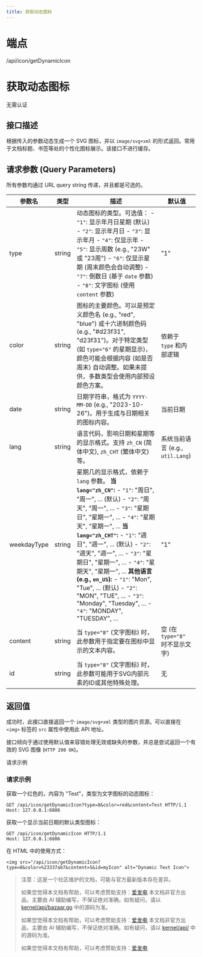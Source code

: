 ```yaml
---
title: 获取动态图标
---
```

# 端点

/api/icon/getDynamicIcon

# 获取动态图标

无需认证

## 接口描述

根据传入的参数动态生成一个 SVG 图标，并以 `image/svg+xml` 的形式返回。常用于文档标题、书签等处的个性化图标展示。该接口不进行缓存。

## 请求参数 (Query Parameters)

所有参数均通过 URL query string 传递，并且都是可选的。

| 参数名 | 类型 | 描述 | 默认值 |
| --- | --- | --- | --- |
| type | string | 动态图标的类型。可选值： - `"1"`: 显示年月日星期 (默认) - `"2"`: 显示年月日 - `"3"`: 显示年月 - `"4"`: 仅显示年 - `"5"`: 显示周数 (e.g., "23W" 或 "23周") - `"6"`: 仅显示星期 (周末颜色会自动调整) - `"7"`: 倒数日 (基于 `date` 参数) - `"8"`: 文字图标 (使用 `content` 参数) | "1" |
| color | string | 图标的主要颜色。可以是预定义颜色名 (e.g., "red", "blue") 或十六进制颜色码 (e.g., "#d23f31", "d23f31")。对于特定类型 (如 `type="6"` 的星期显示)，颜色可能会根据内容 (如是否周末) 自动调整。如果未提供，多数类型会使用内部预设颜色方案。 | 依赖于 `type` 和内部逻辑 |
| date | string | 日期字符串，格式为 `YYYY-MM-DD` (e.g., "2023-10-26")。用于生成与日期相关的图标内容。 | 当前日期 |
| lang | string | 语言代码，影响日期和星期等的显示格式。支持 `zh_CN` (简体中文), `zh_CHT` (繁体中文) 等。 | 系统当前语言 (e.g., `util.Lang`) |
| weekdayType | string | 星期几的显示格式，依赖于 `lang` 参数。 **当 `lang="zh_CN"`:** - `"1"`: "周日", "周一", ... (默认) - `"2"`: "周天", "周一", ... - `"3"`: "星期日", "星期一", ... - `"4"`: "星期天", "星期一", ... **当 `lang="zh_CHT"`:** - `"1"`: "週日", "週一", ... (默认) - `"2"`: "週天", "週一", ... - `"3"`: "星期日", "星期一", ... - `"4"`: "星期天", "星期一", ... **其他语言 (e.g., `en_US`):** - `"1"`: "Mon", "Tue", ... (默认) - `"2"`: "MON", "TUE", ... - `"3"`: "Monday", "Tuesday", ... - `"4"`: "MONDAY", "TUESDAY", ... | "1" |
| content | string | 当 `type="8"` (文字图标) 时，此参数用于指定要在图标中显示的文本内容。 | 空 (在 `type="8"` 时不显示文字) |
| id | string | 当 `type="8"` (文字图标) 时，此参数可能用于SVG内部元素的ID或其他特殊处理。 | 无 |

## 返回值

成功时，此接口直接返回一个 `image/svg+xml` 类型的图片资源。可以直接在 `<img>` 标签的 `src` 属性中使用此 API 地址。

接口倾向于通过使用默认值来容错处理无效或缺失的参数，并总是尝试返回一个有效的 SVG 图像 (`HTTP 200 OK`)。

请求示例

### 请求示例

获取一个红色的，内容为 "Test"，类型为文字图标的动态图标：

```
GET /api/icon/getDynamicIcon?type=8&color=red&content=Test HTTP/1.1
Host: 127.0.0.1:6806
```

获取一个显示当前日期的默认类型图标：

```
GET /api/icon/getDynamicIcon HTTP/1.1
Host: 127.0.0.1:6806
```

在 HTML 中的使用方式：

```
<img src="/api/icon/getDynamicIcon?type=8&color=%23337ab7&content=S&id=myIcon" alt="Dynamic Text Icon">
```

> 注意：这是一个社区维护的文档，可能与官方最新版本存在差异。
> 
> 如果您觉得本文档有帮助，可以考虑赞助支持：[爱发电](https://afdian.com/a/leolee9086?tab=feed)
> 本文档非官方出品，主要由 AI 辅助编写，不保证绝对准确。如有疑问，请以 [kernel/api/bazaar.go](https://github.com/siyuan-note/siyuan/blob/master/kernel/api/bazaar.go) 中的源码为准。
> 
> 如果您觉得本文档有帮助，可以考虑赞助支持：[爱发电](https://afdian.com/a/leolee9086?tab=feed)
> 本文档非官方出品，主要由 AI 辅助编写，不保证绝对准确。如有疑问，请以 [kernel/api/](https://github.com/siyuan-note/siyuan/blob/master/kernel/api/) 中的源码为准。
> 
> 如果您觉得本文档有帮助，可以考虑赞助支持：[爱发电](https://afdian.com/a/leolee9086?tab=feed)
